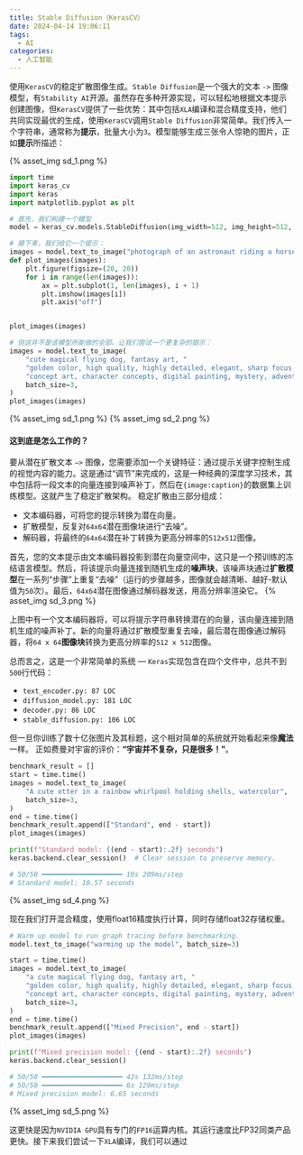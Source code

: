 ```yaml
---
title: Stable Diffusion（KerasCV）
date: 2024-04-14 19:06:11
tags:
  - AI
categories:
  - 人工智能
---
```


使用`KerasCV`的稳定扩散图像生成。`Stable Diffusion`是一个强大的文本 `->` 图像模型，有`Stability AI`开源。虽然存在多种开源实现，可以轻松地根据文本提示创建图像，但`KerasCV`提供了一些优势：其中包括`XLA`编译和混合精度支持，他们共同实现最优的生成，使用`KerasCV`调用`Stable Diffusion`非常简单。我们传入一个字符串，通常称为**提示**，批量大小为`3`。模型能够生成三张令人惊艳的图片，正如**提示**所描述：
<!-- more -->
{% asset_img sd_1.png %}

```python
import time
import keras_cv
import keras
import matplotlib.pyplot as plt

# 首先，我们构建一个模型
model = keras_cv.models.StableDiffusion(img_width=512, img_height=512, jit_compile=False)

# 接下来，我们给它一个提示：
images = model.text_to_image("photograph of an astronaut riding a horse", batch_size=3)
def plot_images(images):
    plt.figure(figsize=(20, 20))
    for i in range(len(images)):
        ax = plt.subplot(1, len(images), i + 1)
        plt.imshow(images[i])
        plt.axis("off")


plot_images(images)

# 但这并不是该模型所能做的全部。让我们尝试一个更复杂的提示：
images = model.text_to_image(
    "cute magical flying dog, fantasy art, "
    "golden color, high quality, highly detailed, elegant, sharp focus, "
    "concept art, character concepts, digital painting, mystery, adventure",
    batch_size=3,
)
plot_images(images)
```
{% asset_img sd_1.png %}
{% asset_img sd_2.png %}

#### 这到底是怎么工作的？

要从潜在扩散文本 `—>` 图像，您需要添加一个关键特征：通过提示关键字控制生成的视觉内容的能力。这是通过“调节”来完成的，这是一种经典的深度学习技术，其中包括将一段文本的向量连接到噪声补丁，然后在`{image:caption}`的数据集上训练模型。这就产生了稳定扩散架构。 稳定扩散由三部分组成：
- 文本编码器，可将您的提示转换为潜在向量。
- 扩散模型，反复对`64x64`潜在图像块进行“去噪”。
- 解码器，将最终的`64x64`潜在补丁转换为更高分辨率的`512x512`图像。

首先，您的文本提示由文本编码器投影到潜在向量空间中，这只是一个预训练的冻结语言模型。然后，将该提示向量连接到随机生成的**噪声块**，该噪声块通过**扩散模型**在一系列“步骤”上重复“去噪”（运行的步骤越多，图像就会越清晰、越好-默认值为`50`次）。最后，`64x64`潜在图像通过解码器发送，用高分辨率渲染它。
{% asset_img sd_3.png %}

上图中有一个文本编码器将，可以将提示字符串转换潜在的向量，该向量连接到随机生成的噪声补丁。新的向量将通过扩散模型重复去噪，最后潜在图像通过解码器，将`64 x 64`**图像块**转换为更高分辨率的`512 x 512`图像。

总而言之，这是一个非常简单的系统 — `Keras`实现包含在四个文件中，总共不到`500`行代码：
- `text_encoder.py: 87 LOC`
- `diffusion_model.py: 181 LOC`
- `decoder.py: 86 LOC`
- `stable_diffusion.py: 106 LOC`

但一旦你训练了数十亿张图片及其标题，这个相对简单的系统就开始看起来像**魔法**一样。 正如费曼对宇宙的评价：**“宇宙并不复杂，只是很多！”**。
```python
benchmark_result = []
start = time.time()
images = model.text_to_image(
    "A cute otter in a rainbow whirlpool holding shells, watercolor",
    batch_size=3,
)
end = time.time()
benchmark_result.append(["Standard", end - start])
plot_images(images)

print(f"Standard model: {(end - start):.2f} seconds")
keras.backend.clear_session()  # Clear session to preserve memory.

# 50/50 ━━━━━━━━━━━━━━━━━━━━ 10s 209ms/step
# Standard model: 10.57 seconds
```
{% asset_img sd_4.png %}

现在我们打开混合精度，使用float16精度执行计算，同时存储float32存储权重。
```python
# Warm up model to run graph tracing before benchmarking.
model.text_to_image("warming up the model", batch_size=3)

start = time.time()
images = model.text_to_image(
    "a cute magical flying dog, fantasy art, "
    "golden color, high quality, highly detailed, elegant, sharp focus, "
    "concept art, character concepts, digital painting, mystery, adventure",
    batch_size=3,
)
end = time.time()
benchmark_result.append(["Mixed Precision", end - start])
plot_images(images)

print(f"Mixed precision model: {(end - start):.2f} seconds")
keras.backend.clear_session()

# 50/50 ━━━━━━━━━━━━━━━━━━━━ 42s 132ms/step
# 50/50 ━━━━━━━━━━━━━━━━━━━━ 6s 129ms/step
# Mixed precision model: 6.65 seconds
```
{% asset_img sd_5.png %}

这更快是因为`NVIDIA GPU`具有专门的`FP16`运算内核。其运行速度比FP32同类产品更快。接下来我们尝试一下`XLA`编译，我们可以通过